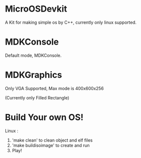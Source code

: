 # MicroOSDevkit
A Kit for making simple os by C++, currently only linux supported.

# MDKConsole
Default mode, MDKConsole.

# MDKGraphics
Only VGA Supported, Max mode is 400x600x256

(Currently only Filled Rectangle)

# Build Your own OS!

Linux : 
1. 'make clean' to clean object and elf files
2. 'make buildisoimage' to create and run
3. Play! 
